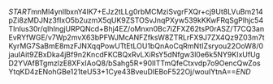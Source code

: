 $START$mnMl4ynllbxnY4lK7+EJz2tLLg0rbMCMziSvgrFXQr+cj9Ut8LVuBm214pZi8zMDJNz3fIxO5b2uzmX5qUK9ZSTOSvJnqPXyw539kKKwFRqSgPlhjc54TInlus30r/qIhIngjURPQNcd+Bhj4EZ/oMnxn0Bc7iZFXZ62tsP0rASZ/T7CQ3anEvRYfWGE/v7Wp2mvX63bPFWJMcANFZfksW8ZTRLrFX9J7ZX4Qz9Z03m7tKyrMG7SaBmE8mzFJNXqqPowUTtEtLOU1bQnAoCqRmNtIZsryou22OoW8/0jauIAit9ZBxDka4jBf9n2KncdFKCBQxRvLXiRsY5dNfgw3l0e6k5NY9KIxUfUgD2YVAfBTgmzlzE8XFxIAoQ8/bSahg5R+90IITTmQfeCtxvdp7o9OencQwZosYtqKD4zENohGBe121teU53+1Cye43BveuDIEBoF522Oj/wouIYtnA==$END$